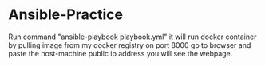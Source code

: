 # Ansible-Practice

Run command "ansible-playbook playbook.yml" 
it will run docker container by pulling image from my docker registry on port 8000 
go to browser and paste the host-machine public ip address 
you will see the webpage.
